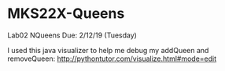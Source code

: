 # MKS22X-Queens

Lab02 NQueens
Due: 2/12/19 (Tuesday)

I used this java visualizer to help me debug my addQueen and removeQueen: http://pythontutor.com/visualize.html#mode=edit
